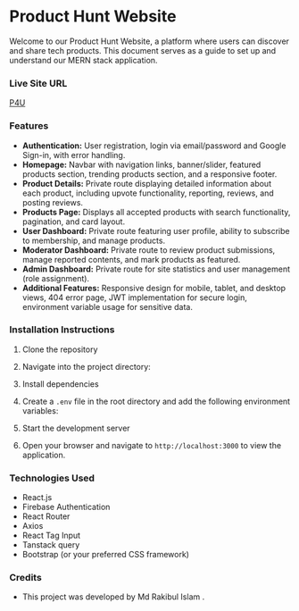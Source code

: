 # Product Hunt Website

Welcome to our Product Hunt Website, a platform where users can discover and share tech products. This document serves as a guide to set up and understand our MERN stack application.

### Live Site URL
[P4U](https://effulgent-platypus-036e0d.netlify.app/)

### Features
- **Authentication:** User registration, login via email/password and Google Sign-in, with error handling.
- **Homepage:** Navbar with navigation links, banner/slider, featured products section, trending products section, and a responsive footer.
- **Product Details:** Private route displaying detailed information about each product, including upvote functionality, reporting, reviews, and posting reviews.
- **Products Page:** Displays all accepted products with search functionality, pagination, and card layout.
- **User Dashboard:** Private route featuring user profile, ability to subscribe to membership, and manage products.
- **Moderator Dashboard:** Private route to review product submissions, manage reported contents, and mark products as featured.
- **Admin Dashboard:** Private route for site statistics and user management (role assignment).
- **Additional Features:** Responsive design for mobile, tablet, and desktop views, 404 error page, JWT implementation for secure login, environment variable usage for sensitive data.

### Installation Instructions
1. Clone the repository
2. Navigate into the project directory:
3. Install dependencies
4. Create a `.env` file in the root directory and add the following environment variables:
5. Start the development server

6. Open your browser and navigate to `http://localhost:3000` to view the application.

### Technologies Used
- React.js
- Firebase Authentication
- React Router
- Axios
- React Tag Input
- Tanstack query
- Bootstrap (or your preferred CSS framework)


### Credits
- This project was developed by Md Rakibul Islam .



